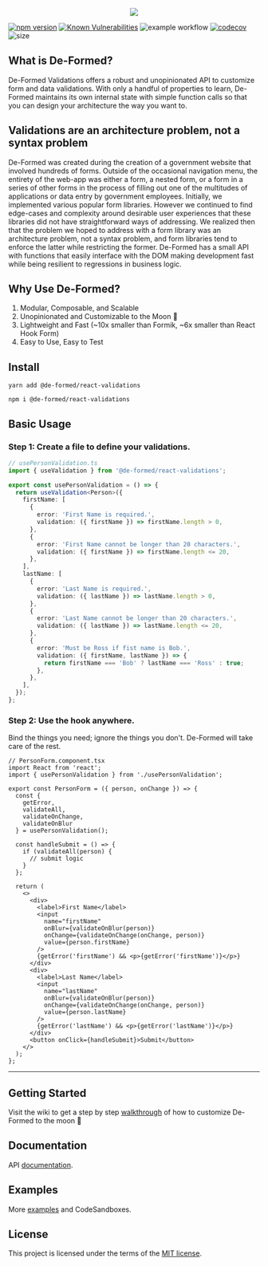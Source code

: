 <p align="center">
  <img src="https://user-images.githubusercontent.com/35798153/157611790-96f35e8b-ee4f-44e4-b3c9-1864900a02f2.png" />
</p>

[![npm version](https://badge.fury.io/js/@de-formed%2Freact-validations.svg)](https://badge.fury.io/js/@de-formed%2Freact-validations)
[![Known Vulnerabilities](https://snyk.io/test/github/prescottbreeden/de-formed-validations-react/badge.svg)](https://snyk.io/test/github/prescottbreeden/de-formed-validations-react)
![example workflow](https://github.com/prescottbreeden/de-formed-validations-react/actions/workflows/main.yml/badge.svg)
[![codecov](https://codecov.io/gh/prescottbreeden/de-formed-validations-react/branch/main/graph/badge.svg?token=7MPA6NZZDD)](https://codecov.io/gh/prescottbreeden/de-formed-validations-react)
![size](https://img.shields.io/bundlephobia/minzip/@de-formed/react-validations)

## What is De-Formed?
De-Formed Validations offers a robust and unopinionated API to customize form and data validations. With only a handful of properties to learn, De-Formed maintains its own internal state with simple function calls so that you can design your architecture the way you want to.

## Validations are an architecture problem, not a syntax problem

De-Formed was created during the creation of a government website that involved hundreds of forms. Outside of the occasional navigation menu, the entirety of the web-app was either a form, a nested form, or a form in a series of other forms in the process of filling out one of the multitudes of applications or data entry by government employees. Initially, we implemented various popular form libraries. However we continued to find edge-cases and complexity around desirable user experiences that these libraries did not have straightforward ways of addressing. We realized then that the problem we hoped to address with a form library was an architecture problem, not a syntax problem, and form libraries tend to enforce the latter while restricting the former. De-Formed has a small API with functions that easily interface with the DOM making development fast while being resilient to regressions in business logic.

## Why Use De-Formed?

1. Modular, Composable, and Scalable
2. Unopinionated and Customizable to the Moon 🚀
3. Lightweight and Fast (~10x smaller than Formik, ~6x smaller than React Hook Form)
4. Easy to Use, Easy to Test

## Install

```
yarn add @de-formed/react-validations
```

```
npm i @de-formed/react-validations
```

## Basic Usage

### Step 1: Create a file to define your validations.

```ts
// usePersonValidation.ts
import { useValidation } from '@de-formed/react-validations';

export const usePersonValidation = () => {
  return useValidation<Person>({
    firstName: [
      {
        error: 'First Name is required.',
        validation: ({ firstName }) => firstName.length > 0,
      },
      {
        error: 'First Name cannot be longer than 20 characters.',
        validation: ({ firstName }) => firstName.length <= 20,
      },
    ],
    lastName: [
      {
        error: 'Last Name is required.',
        validation: ({ lastName }) => lastName.length > 0,
      },
      {
        error: 'Last Name cannot be longer than 20 characters.',
        validation: ({ lastName }) => lastName.length <= 20,
      },
      {
        error: 'Must be Ross if fist name is Bob.',
        validation: ({ firstName, lastName }) => {
          return firstName === 'Bob' ? lastName === 'Ross' : true;
        },
      },
    ],
  });
};
```

### Step 2: Use the hook anywhere.
Bind the things you need; ignore the things you don't. De-Formed will take care of the rest.

```tsx
// PersonForm.component.tsx
import React from 'react';
import { usePersonValidation } from './usePersonValidation';

export const PersonForm = ({ person, onChange }) => {
  const {
    getError,
    validateAll,
    validateOnChange,
    validateOnBlur
  } = usePersonValidation();

  const handleSubmit = () => {
    if (validateAll(person) {
      // submit logic
    }
  };

  return (
    <>
      <div>
        <label>First Name</label>
        <input
          name="firstName"
          onBlur={validateOnBlur(person)}
          onChange={validateOnChange(onChange, person)}
          value={person.firstName}
        />
        {getError('firstName') && <p>{getError('firstName')}</p>}
      </div>
      <div>
        <label>Last Name</label>
        <input
          name="lastName"
          onBlur={validateOnBlur(person)}
          onChange={validateOnChange(onChange, person)}
          value={person.lastName}
        />
        {getError('lastName') && <p>{getError('lastName')}</p>}
      </div>
      <button onClick={handleSubmit}>Submit</button>
    </>
  );
};
```

---

## Getting Started

Visit the wiki to get a step by step [walkthrough](https://github.com/prescottbreeden/de-formed-validations-react/wiki/Getting-Started) of how to customize De-Formed to the moon 🚀

## Documentation

API [documentation](https://github.com/prescottbreeden/de-formed-validations-react/wiki/Docs).

## Examples

More [examples](https://github.com/prescottbreeden/de-formed-validations-react/wiki/Examples) and CodeSandboxes.

## License

This project is licensed under the terms of the [MIT license](/LICENSE).
